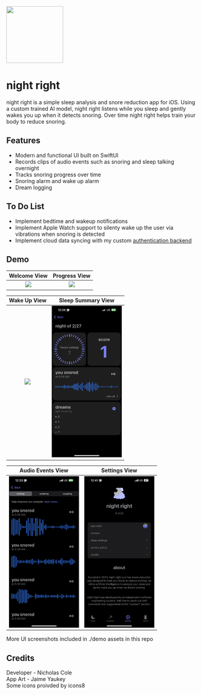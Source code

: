 <img src="https://i.imgur.com/lNV2KBm.png" width="150" height="150" style="inset(0% 45% 0% 45% round 10px)"/>

# night right

night right is a simple sleep analysis and snore reduction app for iOS. Using a custom trained AI model, night right listens while you sleep and gently wakes you up when it detects snoring. Over time night right helps train your body to reduce snoring.



## Features

- Modern and functional UI built on SwiftUI
- Records clips of audio events such as snoring and sleep talking overnight
- Tracks snoring progress over time
- Snoring alarm and wake up alarm
- Dream logging


## To Do List

- Implement bedtime and wakeup notifications
- Implement Apple Watch support to silenty wake up the user via vibrations when snoring is detected
- Implement cloud data syncing with my custom <a href="https://github.com/nickrcole/authbackend">authentication backend</a>


## Demo
Welcome View            |  Progress View
:-------------------------:|:-------------------------:
<img src="https://github.com/nickrcole/nightright/blob/main/demo%20assets/welcome.gif?raw=true" height="400"/>  |  <img src="https://github.com/nickrcole/nightright/blob/main/demo%20assets/progress.gif?raw=true" height="400"/>

Wake Up View            |  Sleep Summary View          
:-------------------------:|:-------------------------:
<img src="https://github.com/nickrcole/nightright/blob/main/demo%20assets/sleepsummary.PNG?raw=true" height="400"/>  |  <img src="https://github.com/nickrcole/nightright/blob/main/demo%20assets/nightsummary.PNG?raw=true" height="400"/> 

| Audio Events View         | Settings View
|:-------------------------:|:-------------------------:
|  <img src="https://github.com/nickrcole/nightright/blob/main/demo%20assets/eventsview.PNG?raw=true" height="400"/> |  <img src="https://github.com/nickrcole/nightright/blob/main/demo%20assets/settings.jpeg?raw=true" height="400"/>

More UI screenshots included in ./demo assets in this repo


## Credits

Developer - Nicholas Cole\
App Art - Jaime Yaukey\
Some icons proivded by icons8

